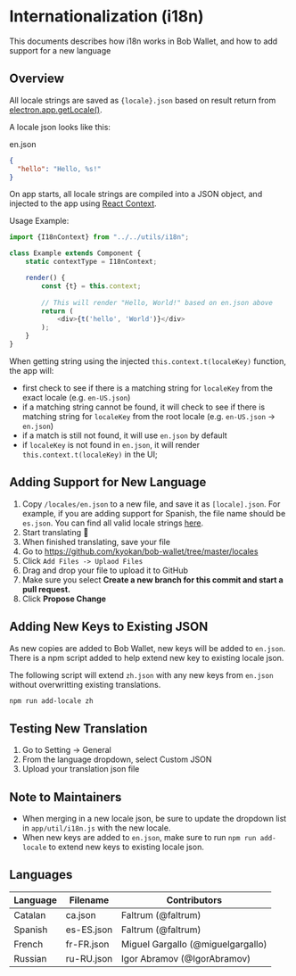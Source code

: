 # Internationalization (i18n)

This documents describes how i18n works in Bob Wallet, and how to add support for a new language

## Overview

All locale strings are saved as `{locale}.json` based on result return from [electron.app.getLocale()](https://source.chromium.org/chromium/chromium/src/+/master:ui/base/l10n/l10n_util.cc).

A locale json looks like this:

en.json
```json
{
  "hello": "Hello, %s!"
}
```

On app starts, all locale strings are compiled into a JSON object, and injected to the app using [React Context](https://reactjs.org/docs/context.html).

Usage Example:
```js
import {I18nContext} from "../../utils/i18n";

class Example extends Component { 
    static contextType = I18nContext;

    render() {
        const {t} = this.context;
        
        // This will render "Hello, World!" based on en.json above
        return (
            <div>{t('hello', 'World')}</div>
        );     
    } 
}
```


When getting string using the injected `this.context.t(localeKey)` function, the app will:
- first check to see if there is a matching string for `localeKey` from the exact locale (e.g. `en-US.json`)
- if a matching string cannot be found, it will check to see if there is matching string for `localeKey` from the root locale (e.g. `en-US.json` -> `en.json`)
- if a match is still not found, it will use `en.json` by default
- if `localeKey` is not found in `en.json`, it will render `this.context.t(localeKey)` in the UI;


## Adding Support for New Language

1. Copy `/locales/en.json` to a new file, and save it as `[locale].json`. For example, if you are adding support for Spanish, the file name should be `es.json`. You can find all valid locale strings [here](https://source.chromium.org/chromium/chromium/src/+/master:ui/base/l10n/l10n_util.cc).
2. Start translating 📙
3. When finished translating, save your file
4. Go to https://github.com/kyokan/bob-wallet/tree/master/locales
5. Click `Add Files -> Uplaod Files`
6. Drag and drop your file to upload it to GitHub
7. Make sure you select **Create a new branch for this commit and start a pull request.**
8. Click **Propose Change**

## Adding New Keys to Existing JSON

As new copies are added to Bob Wallet, new keys will be added to `en.json`. There is a npm script added to help extend new key to existing locale json. 

The following script will extend `zh.json` with any new keys from `en.json` without overwritting existing translations.
```bash
npm run add-locale zh
```

## Testing New Translation
1. Go to Setting -> General
2. From the language dropdown, select Custom JSON
3. Upload your translation json file

## Note to Maintainers

- When merging in a new locale json, be sure to update the dropdown list in `app/util/i18n.js` with the new locale.
- When new keys are added to `en.json`, make sure to run `npm run add-locale` to extend new keys to existing locale json.

## Languages

| Language | Filename   | Contributors                      |
|----------|------------|-----------------------------------|
| Catalan  | ca.json    | Faltrum (@faltrum)                |
| Spanish  | es-ES.json | Faltrum (@faltrum)                |
| French   | fr-FR.json | Miguel Gargallo (@miguelgargallo) |
| Russian  | ru-RU.json | Igor Abramov (@IgorAbramov)       |

